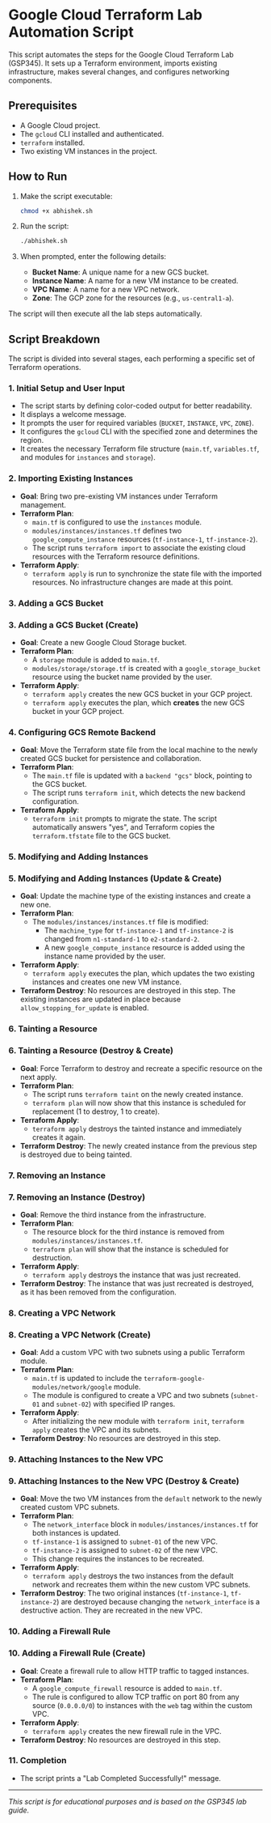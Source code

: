 # Google Cloud Terraform Lab Automation Script

This script automates the steps for the Google Cloud Terraform Lab (GSP345). It sets up a Terraform environment, imports existing infrastructure, makes several changes, and configures networking components.

## Prerequisites

- A Google Cloud project.
- The `gcloud` CLI installed and authenticated.
- `terraform` installed.
- Two existing VM instances in the project.

## How to Run

1.  Make the script executable:
    ```bash
    chmod +x abhishek.sh
    ```

2.  Run the script:
    ```bash
    ./abhishek.sh
    ```

3.  When prompted, enter the following details:
    -   **Bucket Name**: A unique name for a new GCS bucket.
    -   **Instance Name**: A name for a new VM instance to be created.
    -   **VPC Name**: A name for a new VPC network.
    -   **Zone**: The GCP zone for the resources (e.g., `us-central1-a`).

The script will then execute all the lab steps automatically.

## Script Breakdown

The script is divided into several stages, each performing a specific set of Terraform operations.

### 1. Initial Setup and User Input

- The script starts by defining color-coded output for better readability.
- It displays a welcome message.
- It prompts the user for required variables (`BUCKET`, `INSTANCE`, `VPC`, `ZONE`).
- It configures the `gcloud` CLI with the specified zone and determines the region.
- It creates the necessary Terraform file structure (`main.tf`, `variables.tf`, and modules for `instances` and `storage`).

### 2. Importing Existing Instances

- **Goal**: Bring two pre-existing VM instances under Terraform management.
- **Terraform Plan**:
  - `main.tf` is configured to use the `instances` module.
  - `modules/instances/instances.tf` defines two `google_compute_instance` resources (`tf-instance-1`, `tf-instance-2`).
  - The script runs `terraform import` to associate the existing cloud resources with the Terraform resource definitions.
- **Terraform Apply**:
  - `terraform apply` is run to synchronize the state file with the imported resources. No infrastructure changes are made at this point.

### 3. Adding a GCS Bucket
### 3. Adding a GCS Bucket (Create)

- **Goal**: Create a new Google Cloud Storage bucket.
- **Terraform Plan**:
  - A `storage` module is added to `main.tf`.
  - `modules/storage/storage.tf` is created with a `google_storage_bucket` resource using the bucket name provided by the user.
- **Terraform Apply**:
  - `terraform apply` creates the new GCS bucket in your GCP project.
  - `terraform apply` executes the plan, which **creates** the new GCS bucket in your GCP project.

### 4. Configuring GCS Remote Backend

- **Goal**: Move the Terraform state file from the local machine to the newly created GCS bucket for persistence and collaboration.
- **Terraform Plan**:
  - The `main.tf` file is updated with a `backend "gcs"` block, pointing to the GCS bucket.
  - The script runs `terraform init`, which detects the new backend configuration.
- **Terraform Apply**:
  - `terraform init` prompts to migrate the state. The script automatically answers "yes", and Terraform copies the `terraform.tfstate` file to the GCS bucket.

### 5. Modifying and Adding Instances
### 5. Modifying and Adding Instances (Update & Create)

- **Goal**: Update the machine type of the existing instances and create a new one.
- **Terraform Plan**:
  - The `modules/instances/instances.tf` file is modified:
    - The `machine_type` for `tf-instance-1` and `tf-instance-2` is changed from `n1-standard-1` to `e2-standard-2`.
    - A new `google_compute_instance` resource is added using the instance name provided by the user.
- **Terraform Apply**:
  - `terraform apply` executes the plan, which updates the two existing instances and creates one new VM instance.
- **Terraform Destroy**: No resources are destroyed in this step. The existing instances are updated in place because `allow_stopping_for_update` is enabled.

### 6. Tainting a Resource
### 6. Tainting a Resource (Destroy & Create)

- **Goal**: Force Terraform to destroy and recreate a specific resource on the next apply.
- **Terraform Plan**:
  - The script runs `terraform taint` on the newly created instance.
  - `terraform plan` will now show that this instance is scheduled for replacement (1 to destroy, 1 to create).
- **Terraform Apply**:
  - `terraform apply` destroys the tainted instance and immediately creates it again.
- **Terraform Destroy**: The newly created instance from the previous step is destroyed due to being tainted.

### 7. Removing an Instance
### 7. Removing an Instance (Destroy)

- **Goal**: Remove the third instance from the infrastructure.
- **Terraform Plan**:
  - The resource block for the third instance is removed from `modules/instances/instances.tf`.
  - `terraform plan` will show that the instance is scheduled for destruction.
- **Terraform Apply**:
  - `terraform apply` destroys the instance that was just recreated.
- **Terraform Destroy**: The instance that was just recreated is destroyed, as it has been removed from the configuration.

### 8. Creating a VPC Network
### 8. Creating a VPC Network (Create)

- **Goal**: Add a custom VPC with two subnets using a public Terraform module.
- **Terraform Plan**:
  - `main.tf` is updated to include the `terraform-google-modules/network/google` module.
  - The module is configured to create a VPC and two subnets (`subnet-01` and `subnet-02`) with specified IP ranges.
- **Terraform Apply**:
  - After initializing the new module with `terraform init`, `terraform apply` creates the VPC and its subnets.
- **Terraform Destroy**: No resources are destroyed in this step.

### 9. Attaching Instances to the New VPC
### 9. Attaching Instances to the New VPC (Destroy & Create)

- **Goal**: Move the two VM instances from the `default` network to the newly created custom VPC subnets.
- **Terraform Plan**:
  - The `network_interface` block in `modules/instances/instances.tf` for both instances is updated.
  - `tf-instance-1` is assigned to `subnet-01` of the new VPC.
  - `tf-instance-2` is assigned to `subnet-02` of the new VPC.
  - This change requires the instances to be recreated.
- **Terraform Apply**:
  - `terraform apply` destroys the two instances from the default network and recreates them within the new custom VPC subnets.
- **Terraform Destroy**: The two original instances (`tf-instance-1`, `tf-instance-2`) are destroyed because changing the `network_interface` is a destructive action. They are recreated in the new VPC.

### 10. Adding a Firewall Rule
### 10. Adding a Firewall Rule (Create)

- **Goal**: Create a firewall rule to allow HTTP traffic to tagged instances.
- **Terraform Plan**:
  - A `google_compute_firewall` resource is added to `main.tf`.
  - The rule is configured to allow TCP traffic on port 80 from any source (`0.0.0.0/0`) to instances with the `web` tag within the custom VPC.
- **Terraform Apply**:
  - `terraform apply` creates the new firewall rule in the VPC.
- **Terraform Destroy**: No resources are destroyed in this step.

### 11. Completion

- The script prints a "Lab Completed Successfully!" message.

---
*This script is for educational purposes and is based on the GSP345 lab guide.*
